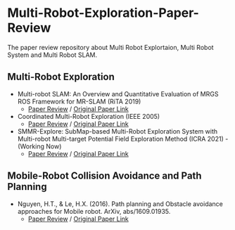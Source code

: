 # Multi-Robot-Exploration-Paper-Review
The paper review repository about Multi Robot Explortaion, Multi Robot System and Multi Robot SLAM.

## Multi-Robot Exploration
- Multi-robot SLAM: An Overview and Quantitative Evaluation of MRGS ROS Framework for MR-SLAM (RiTA 2019)
  - [Paper Review](https://lee-jaewon.github.io/multi_robot/Multi_Robot_SLAM_overview/) / [Original Paper Link](https://www.researchgate.net/publication/325476633_Multi-robot_SLAM_An_Overview_and_Quantitative_Evaluation_of_MRGS_ROS_Framework_for_MR-SLAM)
- Coordinated Multi-Robot Exploration (IEEE 2005)
  - [Paper Review](https://lee-jaewon.github.io/multi_robot/Coordinated_MRE/) / [Original Paper Link](https://ieeexplore.ieee.org/document/1435481)
- SMMR-Explore: SubMap-based Multi-Robot Exploration System with Multi-robot Multi-target Potential Field Exploration Method (ICRA 2021) - (Working Now)
  - [Paper Review](https://lee-jaewon.github.io/multi_robot/SMMR_Explore/) / [Original Paper Link](https://ieeexplore.ieee.org/document/9561328)

## Mobile-Robot Collision Avoidance and Path Planning
- Nguyen, H.T., & Le, H.X. (2016). Path planning and Obstacle avoidance approaches for Mobile robot. ArXiv, abs/1609.01935.
  - [Paper Review](https://therapeutic-jasmine-4d1.notion.site/Hoc-Nguyen-Le-Xuan-Hai-2016-Path-planning-and-Obstacle-avoidance-approaches-for-Mobile-robot-52fac7a472d646b2b49fc4cb7f86e046) / [Original Paper Link](https://arxiv.org/abs/1609.01935)
